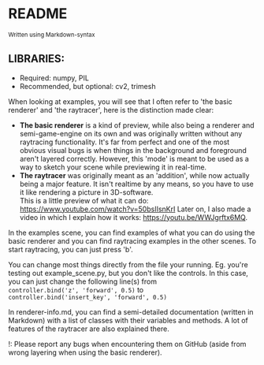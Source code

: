 # README
<sub> Written using Markdown-syntax </sub>

## LIBRARIES:
- Required: numpy, PIL
- Recommended, but optional: cv2, trimesh

When looking at examples, you will see that I often refer to 'the basic renderer' and 'the raytracer', 
here is the distinction made clear:
- **The basic renderer** is a kind of preview, while also being a renderer and semi-game-engine on its own and was
    originally written without any raytracing functionality. It's far from perfect and one of the most obvious 
    visual bugs is when things in the background and foreground aren't layered correctly. However, this 'mode' is 
    meant to be used as a way to sketch your scene while previewing it in real-time.
- **The raytracer** was originally meant as an 'addition', while now actually being a major feature. 
    It isn't realtime by any means, so you have to use it like rendering a picture in 3D-software.  
    This is a little preview of what it can do: <https://www.youtube.com/watch?v=50bsIIsnKrI>
    Later on, I also made a video in which I explain how it works: <https://youtu.be/WWJgrftx6MQ>.

In the examples scene, you can find examples of what you can do using the basic renderer and 
you can find raytracing examples in the other scenes. To start raytracing, you can just press 'b'.

You can change most things directly from the file your running. Eg. you're testing out example_scene.py, but you don't
like the controls. In this case, you can just change the following line(s) from 
<code> controller.bind('z', 'forward', 0.5)</code>
to 
<code> controller.bind('insert_key', 'forward', 0.5)</code>

In renderer-info.md, you can find a semi-detailed documentation (written in Markdown) with a list of 
classes with their variables and methods. A lot of features of the raytracer are also explained there.

!: Please report any bugs when encountering them on GitHub (aside from wrong layering when using the basic renderer).

[click here]: https://www.youtube.com/watch?v=50bsIIsnKrI
